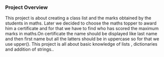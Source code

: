 ### Project Overview

 This project is about creating a class list and the marks obtained by the students in maths. Later we decided to choose the maths topper to award him a certificate and for that we have to find who has scored the maximum marks in maths.On certificate the name should be displayed like last name and then first name but all the latters should be in uppercase
so for that we use upper(). This project is all about basic knowledge of lists , dictionaries and addition of strings..


